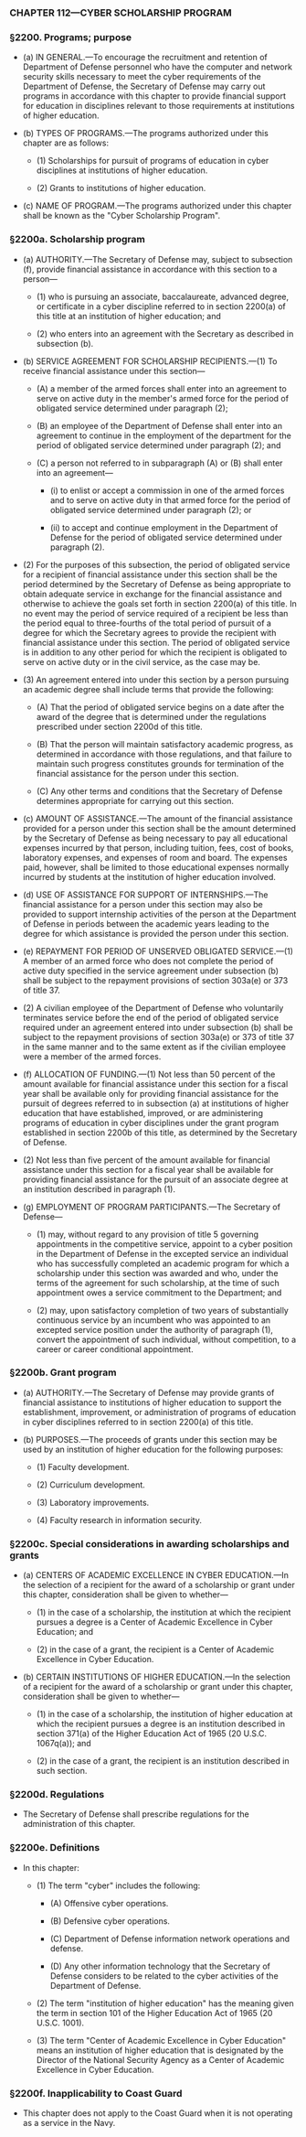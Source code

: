 ### **CHAPTER 112—CYBER SCHOLARSHIP PROGRAM**

### §2200. Programs; purpose
* (a) IN GENERAL.—To encourage the recruitment and retention of Department of Defense personnel who have the computer and network security skills necessary to meet the cyber requirements of the Department of Defense, the Secretary of Defense may carry out programs in accordance with this chapter to provide financial support for education in disciplines relevant to those requirements at institutions of higher education.

* (b) TYPES OF PROGRAMS.—The programs authorized under this chapter are as follows:

  * (1) Scholarships for pursuit of programs of education in cyber disciplines at institutions of higher education.

  * (2) Grants to institutions of higher education.


* (c) NAME OF PROGRAM.—The programs authorized under this chapter shall be known as the "Cyber Scholarship Program".

### §2200a. Scholarship program
* (a) AUTHORITY.—The Secretary of Defense may, subject to subsection (f), provide financial assistance in accordance with this section to a person—

  * (1) who is pursuing an associate, baccalaureate, advanced degree, or certificate in a cyber discipline referred to in section 2200(a) of this title at an institution of higher education; and

  * (2) who enters into an agreement with the Secretary as described in subsection (b).


* (b) SERVICE AGREEMENT FOR SCHOLARSHIP RECIPIENTS.—(1) To receive financial assistance under this section—

  * (A) a member of the armed forces shall enter into an agreement to serve on active duty in the member's armed force for the period of obligated service determined under paragraph (2);

  * (B) an employee of the Department of Defense shall enter into an agreement to continue in the employment of the department for the period of obligated service determined under paragraph (2); and

  * (C) a person not referred to in subparagraph (A) or (B) shall enter into an agreement—

    * (i) to enlist or accept a commission in one of the armed forces and to serve on active duty in that armed force for the period of obligated service determined under paragraph (2); or

    * (ii) to accept and continue employment in the Department of Defense for the period of obligated service determined under paragraph (2).


* (2) For the purposes of this subsection, the period of obligated service for a recipient of financial assistance under this section shall be the period determined by the Secretary of Defense as being appropriate to obtain adequate service in exchange for the financial assistance and otherwise to achieve the goals set forth in section 2200(a) of this title. In no event may the period of service required of a recipient be less than the period equal to three-fourths of the total period of pursuit of a degree for which the Secretary agrees to provide the recipient with financial assistance under this section. The period of obligated service is in addition to any other period for which the recipient is obligated to serve on active duty or in the civil service, as the case may be.

* (3) An agreement entered into under this section by a person pursuing an academic degree shall include terms that provide the following:

  * (A) That the period of obligated service begins on a date after the award of the degree that is determined under the regulations prescribed under section 2200d of this title.

  * (B) That the person will maintain satisfactory academic progress, as determined in accordance with those regulations, and that failure to maintain such progress constitutes grounds for termination of the financial assistance for the person under this section.

  * (C) Any other terms and conditions that the Secretary of Defense determines appropriate for carrying out this section.


* (c) AMOUNT OF ASSISTANCE.—The amount of the financial assistance provided for a person under this section shall be the amount determined by the Secretary of Defense as being necessary to pay all educational expenses incurred by that person, including tuition, fees, cost of books, laboratory expenses, and expenses of room and board. The expenses paid, however, shall be limited to those educational expenses normally incurred by students at the institution of higher education involved.

* (d) USE OF ASSISTANCE FOR SUPPORT OF INTERNSHIPS.—The financial assistance for a person under this section may also be provided to support internship activities of the person at the Department of Defense in periods between the academic years leading to the degree for which assistance is provided the person under this section.

* (e) REPAYMENT FOR PERIOD OF UNSERVED OBLIGATED SERVICE.—(1) A member of an armed force who does not complete the period of active duty specified in the service agreement under subsection (b) shall be subject to the repayment provisions of section 303a(e) or 373 of title 37.

* (2) A civilian employee of the Department of Defense who voluntarily terminates service before the end of the period of obligated service required under an agreement entered into under subsection (b) shall be subject to the repayment provisions of section 303a(e) or 373 of title 37 in the same manner and to the same extent as if the civilian employee were a member of the armed forces.

* (f) ALLOCATION OF FUNDING.—(1) Not less than 50 percent of the amount available for financial assistance under this section for a fiscal year shall be available only for providing financial assistance for the pursuit of degrees referred to in subsection (a) at institutions of higher education that have established, improved, or are administering programs of education in cyber disciplines under the grant program established in section 2200b of this title, as determined by the Secretary of Defense.

* (2) Not less than five percent of the amount available for financial assistance under this section for a fiscal year shall be available for providing financial assistance for the pursuit of an associate degree at an institution described in paragraph (1).

* (g) EMPLOYMENT OF PROGRAM PARTICIPANTS.—The Secretary of Defense—

  * (1) may, without regard to any provision of title 5 governing appointments in the competitive service, appoint to a cyber position in the Department of Defense in the excepted service an individual who has successfully completed an academic program for which a scholarship under this section was awarded and who, under the terms of the agreement for such scholarship, at the time of such appointment owes a service commitment to the Department; and

  * (2) may, upon satisfactory completion of two years of substantially continuous service by an incumbent who was appointed to an excepted service position under the authority of paragraph (1), convert the appointment of such individual, without competition, to a career or career conditional appointment.

### §2200b. Grant program
* (a) AUTHORITY.—The Secretary of Defense may provide grants of financial assistance to institutions of higher education to support the establishment, improvement, or administration of programs of education in cyber disciplines referred to in section 2200(a) of this title.

* (b) PURPOSES.—The proceeds of grants under this section may be used by an institution of higher education for the following purposes:

  * (1) Faculty development.

  * (2) Curriculum development.

  * (3) Laboratory improvements.

  * (4) Faculty research in information security.

### §2200c. Special considerations in awarding scholarships and grants
* (a) CENTERS OF ACADEMIC EXCELLENCE IN CYBER EDUCATION.—In the selection of a recipient for the award of a scholarship or grant under this chapter, consideration shall be given to whether—

  * (1) in the case of a scholarship, the institution at which the recipient pursues a degree is a Center of Academic Excellence in Cyber Education; and

  * (2) in the case of a grant, the recipient is a Center of Academic Excellence in Cyber Education.


* (b) CERTAIN INSTITUTIONS OF HIGHER EDUCATION.—In the selection of a recipient for the award of a scholarship or grant under this chapter, consideration shall be given to whether—

  * (1) in the case of a scholarship, the institution of higher education at which the recipient pursues a degree is an institution described in section 371(a) of the Higher Education Act of 1965 (20 U.S.C. 1067q(a)); and

  * (2) in the case of a grant, the recipient is an institution described in such section.

### §2200d. Regulations
* The Secretary of Defense shall prescribe regulations for the administration of this chapter.

### §2200e. Definitions
* In this chapter:

  * (1) The term "cyber" includes the following:

    * (A) Offensive cyber operations.

    * (B) Defensive cyber operations.

    * (C) Department of Defense information network operations and defense.

    * (D) Any other information technology that the Secretary of Defense considers to be related to the cyber activities of the Department of Defense.


  * (2) The term "institution of higher education" has the meaning given the term in section 101 of the Higher Education Act of 1965 (20 U.S.C. 1001).

  * (3) The term "Center of Academic Excellence in Cyber Education" means an institution of higher education that is designated by the Director of the National Security Agency as a Center of Academic Excellence in Cyber Education.

### §2200f. Inapplicability to Coast Guard
* This chapter does not apply to the Coast Guard when it is not operating as a service in the Navy.